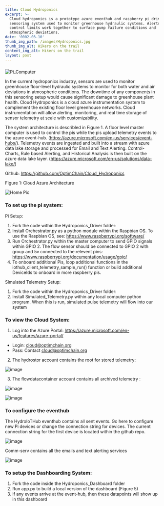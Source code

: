 ```yaml
---
title: Cloud Hydroponics
excerpt: >-
  Cloud hydroponics is a prototype azure eventhub and raspberry pi driven
  sensoring system used to monitor greenhouse hydraulic systems. Alerts and
  control limits work together to surface pump failure conditions and
  atmospheric deviations.
date: '0002-03-10'
thumb_img_path: /images/Hydroponics.jpg
thumb_img_alt: Hikers on the trail
content_img_alt: Hikers on the trail
layout: post
---
```

###

![Pi_Computer](https://user-images.githubusercontent.com/84352976/120264534-dc0edb00-c252-11eb-96ed-9834a28466bf.jpg)

In the current hydroponics industry, sensors are used to monitor greenhouse floor-level hydraulic systems to monitor for both water and air deviations in atmospheric conditions. The downtime of any components in this sensoring setup would cause significant damage to greenhouse plant health. Cloud Hydroponics is a cloud azure instrumentation system to complement the existing floor level greenhouse networks. Cloud instrumentation will allow alerting, monitoring, and real time storage of sensor telemetry at scale with customizability.

The system architecture is describled in Figure 1. A floor level master computer is used to control the pis while the pis upload telemetry events to the azure event-hub. (https://azure.microsoft.com/en-us/services/event-hubs/). Telemetry events are ingested and built into a stream with azure data lake storage and processed for Email and Text Alerting. Control-Charts, Rule based Alerting, and Historical Analysis is then built on the azure data lake layer. (https://azure.microsoft.com/en-us/solutions/data-lake/)

Github: https://github.com/OptimChain/Cloud_Hydroponics

Figure 1: Cloud Azure Architecture

![Home Pic](https://user-images.githubusercontent.com/84352976/120264166-12982600-c252-11eb-9d1c-c00834064945.png)

### To set up the pi system:

Pi Setup:

1.  Fork the code within the Hydroponics_Driver folder:
2.  Install Orchestrator.py as a python module within the Raspbian OS. To use the Raspbian OS, see: https://www.raspberrypi.org/software/
3.  Run Orchestrator.py within the master computer to send GPIO signals within GPIO 2. The flow sensor should be connected to GPIO 2 with group and 5v connected to the relevent pins: https://www.raspberrypi.org/documentation/usage/gpio/
4.  To onboard additional Pis, loop additional functions in the iothub_client_telemetry_sample_run() function or build additional DeviceIds to onboard in more raspberry pis.

Simulated Telemetry Setup:

1.  Fork the code within the Hydroponics_Driver folder:
2.  Install Simulated_Telemetry.py within any local computer python program. When this is run, simulated pulse telemetry will flow into our system

### To view the Cloud System:

1.  Log into the Azure Portal: https://azure.microsoft.com/en-us/features/azure-portal/

*   Login: cloud@optimchain.org
*   Pass: Contact cloud@optimchain.org

2.  The hydrostor account contains the root for stored telemetry:

![image](https://user-images.githubusercontent.com/84352976/119286880-30cea800-bbfa-11eb-99b6-5a16a6eaa7b5.png)

3.  The flowdatacontainer account contains all archived telemetry :

![image](https://user-images.githubusercontent.com/84352976/119287003-712e2600-bbfa-11eb-80d0-5f72538eb08f.png)

![image](https://user-images.githubusercontent.com/84352976/119287091-9de23d80-bbfa-11eb-93f1-5ba6eaa8084e.png)

### To configure the eventhub

The HydroIoTHub eventhub  contains all sent events. Go here to configure new Pi devices or change the connection string for devices. The current connection string for the first device is located within the github repo.

![image](https://user-images.githubusercontent.com/84352976/119287167-c702ce00-bbfa-11eb-8de0-47991c9f576a.png)

Comm-serv contains all the emails and text alerting services

![image](https://user-images.githubusercontent.com/84352976/119289087-c5d3a000-bbfe-11eb-93c4-2459a40b9d6c.png)

### To setup the Dashboarding System:

1.  Fork the code inside the Hydroponics_Dashboard folder
2.  Run app.py to build a local version of the dashboard (Figure 5)
3.  If any events arrive at the event-hub, then these datapoints will show up in this dashboard
